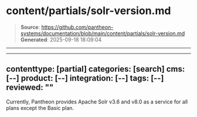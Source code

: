 # content/partials/solr-version.md

> **Source**: https://github.com/pantheon-systems/documentation/blob/main/content/partials/solr-version.md
> **Generated**: 2025-09-18 18:09:04

---

---
contenttype: [partial]
categories: [search]
cms: [--]
product: [--]
integration: [--]
tags: [--]
reviewed: ""
---

Currently, Pantheon provides Apache Solr v3.6 and v8.0 as a service for all plans except the Basic plan.